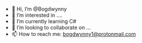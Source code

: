 - 👋 Hi, I’m @Bogdwynny
- 👀 I’m interested in ....
- 🌱 I’m currently learning C#
- 💞️ I’m looking to collaborate on ...
- 📫 How to reach me: bogdwynny1@protonmail.com

<!---
Bogdwynny/Bogdwynny is a ✨ special ✨ repository because its `README.md` (this file) appears on your GitHub profile.
You can click the Preview link to take a look at your changes.
--->
